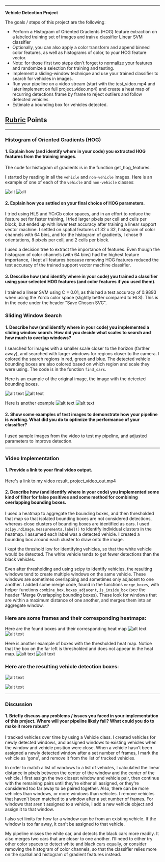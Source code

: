 
---

**Vehicle Detection Project**

The goals / steps of this project are the following:

* Perform a Histogram of Oriented Gradients (HOG) feature extraction on a labeled training set of images and train a classifier Linear SVM classifier
* Optionally, you can also apply a color transform and append binned color features, as well as histograms of color, to your HOG feature vector. 
* Note: for those first two steps don't forget to normalize your features and randomize a selection for training and testing.
* Implement a sliding-window technique and use your trained classifier to search for vehicles in images.
* Run your pipeline on a video stream (start with the test_video.mp4 and later implement on full project_video.mp4) and create a heat map of recurring detections frame by frame to reject outliers and follow detected vehicles.
* Estimate a bounding box for vehicles detected.

[//]: # (Image References)
[image_vehicle]: ./examples/vehicle_train.png
[image_nonvehicle]: ./examples/nonvehicle_train.png
[image_test7]: ./examples/test7.jpg
[image_find7]: ./examples/find_cars7.jpg
[image_detect7]: ./examples/detect7.jpg
[image_heat7]: ./examples/heat7.png
[image_test14]: ./examples/test14.jpg
[image_find14]: ./examples/find_cars14.jpg
[image_detect14]: ./examples/detect14.jpg
[image_heat14]: ./examples/heat14.png


## [Rubric](https://review.udacity.com/#!/rubrics/513/view) Points

---

### Histogram of Oriented Gradients (HOG)

#### 1. Explain how (and identify where in your code) you extracted HOG features from the training images.

The code for histogram of gradients is in the function get_hog_features. 

I started by reading in all the `vehicle` and `non-vehicle` images.  Here is an example of one of each of the `vehicle` and `non-vehicle` classes:

![alt][image_vehicle]
![alt][image_nonvehicle]

#### 2. Explain how you settled on your final choice of HOG parameters.

I tried using HLS and YCrCb color spaces, and in an effort to reduce the feature set for faster training, I tried larger pixels per cell and cells per block, but ended up with lower test accuracy after training a linear support vector machine.  I settled on spatial features of 32 x 32, histogram of color channels with 64 bins, and for the histogram of gradients, I chose 9 orientations, 8 pixels per cell, and 2 cells per block.

I used a decision tree to extract the importance of features.  Even though the histogram of color channels (with 64 bins) had the highest feature importance, I kept all features because removing HOG features reduced the test accuracy of the trained support vector machine classifier.

#### 3. Describe how (and identify where in your code) you trained a classifier using your selected HOG features (and color features if you used them).

I trained a linear SVM using C = 0.01, as this had a test accuracy of 0.9893 when using the Ycrcb color space (slightly better compared to HLS).  This is in the code under the header "Save Chosen SVC".

### Sliding Window Search

#### 1. Describe how (and identify where in your code) you implemented a sliding window search.  How did you decide what scales to search and how much to overlap windows?

I searched for images with a smaller scale closer to the horizon (farther away), and searched with larger windows for regions closer to the camera.  I colored the search regions in red, green and blue.  The detected vehicle bounding boxes are also colored based on which region and scale they were using.  The code is in the function `find_cars`.

Here is an example of the original image, the image with the detected bounding boxes.

![alt text][image_test7]
![alt text][image_find7]


Here is another example
![alt text][image_test14]
![alt text][image_find14]


#### 2. Show some examples of test images to demonstrate how your pipeline is working.  What did you do to optimize the performance of your classifier?

I used sample images from the video to test my pipeline, and adjusted parameters to improve detection.  

---

### Video Implementation

#### 1. Provide a link to your final video output.
Here's a [link to my video result, project_video_out.mp4](./output_video/project_video_out.mp4)


#### 2. Describe how (and identify where in your code) you implemented some kind of filter for false positives and some method for combining overlapping bounding boxes.

I used a heatmap to aggregate the bounding boxes, and then thresholded that map so that isolated bounding boxes are not considered detections, whereas close clusters of bounding boxes are identified as cars.  I used `scipy.ndimage.measurements.label()` to identify individual clusters in the heatmap. I  assumed each label was a detected vehicle. I created a bounding box around each cluster to draw onto the image.

I kept the threshold low for identifying vehicles, so that the white vehicle would be detected.  The white vehicle tends to get fewer detections than the black vehicles.  

Even after thresholding and using scipy to identify vehicles, the resulting windows tend to create multiple windows on the same vehicle.  These windows are sometimes overlapping and sometimes only adjacent to one another.  I added some merge code, found in the functions `merge_boxes`, with helper functions `combine_box`, `boxes_adjacent`,  `is_inside_box` (see the header "Merge Overlapping bounding boxes).  These look for windows that are within a maximum distance of one another, and merges them into an aggregate window.

### Here are some frames and their corresponding heatmaps:

Here are the found boxes and their corresponding heat map
![alt text][image_find7]
![alt text][image_heat7]

Here is another example of boxes with the thresholded heat map.
Notice that the box on the far left is thresholded and does not appear in the heat map.
![alt text][image_find14]
![alt text][image_heat14]


### Here are the resulting vehicle detection boxes:

![alt text][image_detect7]

![alt text][image_detect14]

---

### Discussion

#### 1. Briefly discuss any problems / issues you faced in your implementation of this project.  Where will your pipeline likely fail?  What could you do to make it more robust?

I tracked vehicles over time by using a Vehicle class.  I created vehicles for newly detected windows, and assigned windows to existing vehicles when the window and vehicle position were close.  When a vehicle hasn't been assigned a newly detected window after a set number of frames, I mark the vehicle as 'gone', and remove it from the list of tracked vehicles.

In order to match a list of windows to a list of vehicles, I calculated the linear distance in pixels between the center of the window and the center of the vehicle.  I first assign the two closest window and vehicle pair, then continue with the remaining pairs until they're either all assigned, or they're considered too far away to be paired together.  Also, there can be more vehicles than windows, or more windows than vehicles. I remove vehicles that haven't been matched to a window after a set number of frames.  For windows that aren't assigned to a vehicle, I add a new vehicle object and assign it to that window.

I also set limits for how far a window can be from an existing vehicle.  If the window is too far away, it can't be assigned to that vehicle.

My pipeline misses the white car, and detects the black cars more readily.  It also merges two cars that are closer to one another. I'll need to either try other color spaces to detect white and black cars equally, or consider removing the histogram of color channels, so that the classifier relies more on the spatial and histogram of gradient features instead.